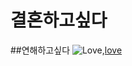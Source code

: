 # 결혼하고싶다
##연해하고싶다
![Love](http://cfs15.tistory.com/image/16/tistory/2009/02/24/21/39/49a3ea934d631),[love](https://youtu.be/hzxSJzudwOc)
